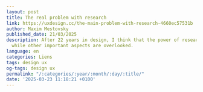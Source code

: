 ```yaml
---
layout: post
title: The real problem with research
link: https://uxdesign.cc/the-main-problem-with-research-4660ec57531b
author: Maxim Mestovsky
published_date: 21/03/2025
description: After 22 years in design, I think that the power of research is overrated,
  while other important aspects are overlooked.
language: en
categories: Liens
tags: design ux
og-tags: design ux
permalink: "/:categories/:year/:month/:day/:title/"
date: '2025-03-23 11:18:21 +0100'
---
```

